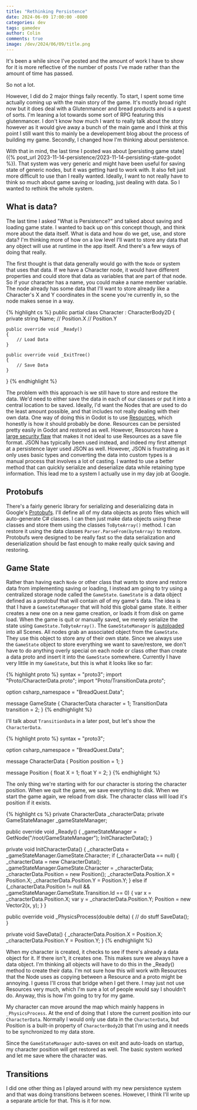 ```yaml
---
title: "Rethinking Persistence"
date: 2024-06-09 17:00:00 -0800
categories: dev
tags: gamedev
author: Colin
comments: true
image: /dev/2024/06/09/title.png
---
```


It's been a while since I've posted and the amount of work I have to show for it is more reflective of the number of posts I've made rather than the amount of time has passed.

So not a lot.

However, I did do 2 major things faily recently. To start, I spent some time actually coming up with the main story of the game. It's mostly broad right now but it does deal with a Glutenmancer and bread products and is a quest of sorts. I'm leaning a lot towards some sort of RPG featuring this glutenmancer. I don't know how much I want to really talk about the story however as it would give away a bunch of the main game and I think at this point I still want this to mainly be a developement blog about the process of building my game. Secondly, I changed how I'm thinking about persistence.

With that in mind, the last time I posted was about [persisting game state]({% post_url 2023-11-14-persistence/2023-11-14-persisting-state-godot %}). That system was very generic and might have been useful for saving state of generic nodes, but it was getting hard to work with. It also felt just more difficult to use than I really wanted. Ideally, I want to not really have to think so much about game saving or loading, just dealing with data. So I wanted to rethink the whole system.

## What is data?

The last time I asked "What is Persistence?" and talked about saving and loading game state. I wanted to back up on this concept though, and think more about the data itself. What is data and how do we get, use, and store data? I'm thinking more of how on a low level I'll want to store any data that any object will use at runtime in the app itself. And there's a few ways of doing that really.

The first thought is that data generally would go with the `Node` or system that uses that data. If we have a Character node, it would have different properties and could store that data as variables that are part of that node. So if your character has a name, you could make a name member variable. The node already has some data that I'll want to store already like a Character's X and Y coordinates in the scene you're currently in, so the node makes sense in a way. 

{% highlight cs %}
public partial class Character : CharacterBody2D
{
    private string Name;
    // Position.X
    // Position.Y

    public override void _Ready()
    {
        // Load Data
    }

    public override void _ExitTree()
    {
        // Save Data
    }
}
{% endhighlight %}

The problem with this approach is we still have to store and restore the data. We'd need to either save the data in each of our classes or put it into a central location to be saved. Ideally, I'd want the Nodes that are used to do the least amount possible, and that includes not really dealing with their own data. One way of doing this in Godot is to use [Resources](https://docs.godotengine.org/en/stable/tutorials/scripting/resources.html), which honestly is how it should probably be done. Resources can be persisted pretty easily in Godot and restored as well. However, Resources have a [large security flaw](https://github.com/godotengine/godot-proposals/issues/4925) that makes it not ideal to use Resources as a save file format. JSON has typically been used instead, and indeed my first attempt at a persistence layer used JSON as well. However, JSON is frustrating as it only uses basic types and converting the data into custom types is a manual process that involves a lot of casting. I wanted to use a better method that can quickly serialize and deserialize data while retaining type information. This lead me to a system I actually use in my day job at Google.

## Protobufs

There's a fairly generic library for serializing and deserializing data in Google's [Protobufs](https://protobuf.dev/). I'll define all of my data objects as proto files which will auto-generate C# classes. I can then just make data objects using these classes and store them using the classes `ToByteArray()` method. I can restore it using the data classes `Parser.ParseFrom(byteArray)` to restore. Protobufs were designed to be really fast so the data serialization and deserialization should be fast enough to make really quick saving and restoring.

## Game State

Rather than having each `Node` or other class that wants to store and restore data from implementing saving or loading, I instead am going to try using a centralized storage node called the `GameState`. `GameState` is a data object defined as a protobuf that will contain *all* of my game's data. The idea is that I have a `GameStateManager` that will hold this global game state. It either creates a new one on a new game creation, or loads it from disk on game load. When the game is quit or manually saved, we merely serialize the state using `GameState.ToByteArray()`. The `GameStateManager` is [autoloaded](https://docs.godotengine.org/en/stable/tutorials/scripting/singletons_autoload.html) into all Scenes. All nodes grab an associated object from the `GameState`. They use this object to store any of their own state. Since we always use the `GameState` object to store everything we want to save/restore, we don't have to do anything overly special on each node or class other than create a data proto and insert it into the `GameState` somewhere. Currently I have very little in my `GameState`, but this is what it looks like so far:

{% highlight proto %}
syntax = "proto3";
import "Proto/CharacterData.proto";
import "Proto/TransitionData.proto";

option csharp_namespace = "BreadQuest.Data";

message GameState {
  CharacterData character = 1;
  TransitionData transition = 2;
}
{% endhighlight %}

I'll talk about `TransitionData` in a later post, but let's show the `CharacterData`.

{% highlight proto %}
syntax = "proto3";

option csharp_namespace = "BreadQuest.Data";

message CharacterData {
  Position position = 1;
}

message Position {
  float X = 1;
  float Y = 2;
}
{% endhighlight %}

The only thing we're starting with for our character is storing the character position. When we quit the game, we save everything to disk. When we start the game again, we reload from disk. The character class will load it's position if it exists.

{% highlight cs %}
private CharacterData _characterData;
private GameStateManager _gameStateManager;

public override void _Ready()
{
    _gameStateManager = GetNode<GameStateManager>("/root/GameStateManager");
    InitCharacterData();
}

private void InitCharacterData()
{
    _characterData = _gameStateManager.GameState.Character;
    if (_characterData == null)
    {
        _characterData = new CharacterData();
        _gameStateManager.GameState.Character = _characterData;
        _characterData.Position = new Position();
        _characterData.Position.X = Position.X;
        _characterData.Position.Y = Position.Y;
    }
    else if (_characterData.Position != null && _gameStateManager.GameState.Transition.Id == 0)
    {
        var x = _characterData.Position.X;
        var y = _characterData.Position.Y;
        Position = new Vector2(x, y);
    }
}

public override void _PhysicsProcess(double delta)
{
    // do stuff
    SaveData();
}

private void SaveData()
{
    _characterData.Position.X = Position.X;
    _characterData.Position.Y = Position.Y;
}
{% endhighlight %}

When my character is created, it checks to see if there's already a data object for it. If there isn't, it creates one. This makes sure we always have a data object. I'm thinking all objects will have to do this in the _Ready() method to create their data. I'm not sure how this will work with Resources that the Node uses as copying between a Resource and a proto might be annoying. I guess I'll cross that bridge when I get there. I may just not use Resources very much, which I'm sure a lot of people would say I shouldn't do. Anyway, this is how I'm going to try for my game.

My character can move around the map which mainly happens in `_PhysicsProcess`. At the end of doing that I store the current position into our `CharacterData`. Normally I would only use data in the `CharacterData`, but Position is a built-in property of `CharacterBody2D` that I'm using and it needs to be synchronized to my data store.

Since the `GameStateManager` auto-saves on exit and auto-loads on startup, my character position will get restored as well. The basic system worked and let me save where the character was.

## Transitions

I did one other thing as I played around with my new persistence system and that was doing transitions between scenes. However, I think I'll write up a separate article for that. This is it for now.